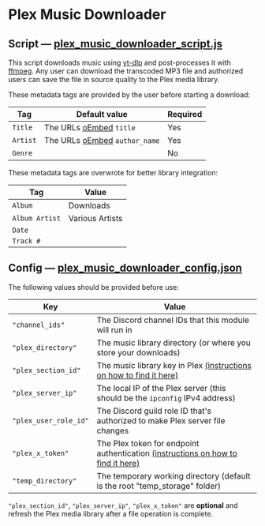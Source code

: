 # Plex Music Downloader

## Script — [plex_music_downloader_script.js](plex_music_downloader_script.js)

This script downloads music using [yt-dlp](https://github.com/yt-dlp/yt-dlp) and post-processes it with [ffmpeg](https://github.com/FFmpeg/FFmpeg). Any user can download the transcoded MP3 file and authorized users can save the file in source quality to the Plex media library.

These metadata tags are provided by the user before starting a download:

| Tag      | Default value                                        | Required |
| -------- | ---------------------------------------------------- | -------- |
| `Title`  | The URLs [oEmbed](https://oembed.com/) `title`       | Yes      |
| `Artist` | The URLs [oEmbed](https://oembed.com/) `author_name` | Yes      |
| `Genre`  |                                                      | No       |

These metadata tags are overwrote for better library integration:

| Tag            | Value           |
| -------------- | --------------- |
| `Album`        | Downloads       |
| `Album Artist` | Various Artists |
| `Date`         |                 |
| `Track #`      |                 |

## Config — [plex_music_downloader_config.json](plex_music_downloader_config.json)

The following values should be provided before use:

| Key                   | Value                                                                                                                                                                        |
| --------------------- | ---------------------------------------------------------------------------------------------------------------------------------------------------------------------------- |
| `"channel_ids"`       | The Discord channel IDs that this module will run in                                                                                                                         |
| `"plex_directory"`    | The music library directory (or where you store your downloads)                                                                                                              |
| `"plex_section_id"`   | The music library key in Plex [(instructions on how to find it here)](https://support.plex.tv/articles/201638786-plex-media-server-url-commands/)                            |
| `"plex_server_ip"`    | The local IP of the Plex server (this should be the `ipconfig` IPv4 address)                                                                                                 |
| `"plex_user_role_id"` | The Discord guild role ID that's authorized to make Plex server file changes                                                                                                 |
| `"plex_x_token"`      | The Plex token for endpoint authentication [(instructions on how to find it here)](https://support.plex.tv/articles/204059436-finding-an-authentication-token-x-plex-token/) |
| `"temp_directory"`    | The temporary working directory (default is the root "temp_storage" folder)                                                                                                  |

`"plex_section_id"`, `"plex_server_ip"`, `"plex_x_token"` are **optional** and refresh the Plex media library after a file operation is complete.
